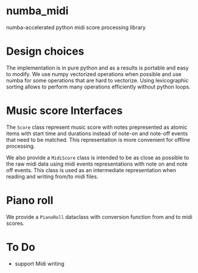 # numba_midi
numba-accelerated python midi score processing library

# Design choices

The implementation is in pure python and as a results is portable and easy to modify.
We use numpy vectorized operations when possible and use numba for some operations that are hard to vectorize.
Using lexicographic sorting allows to perform many operations efficiently without python loops.

# Music score Interfaces

The `Score` class represent music score with notes prepresented as atomic items with start time and durations instead of note-on and note-off events that need to be matched. This representation is more convenient for offline processing. 

We also provide a `MidiScore` class is intended to be as close as possible to the raw midi data using midi events representations with note on and note off events. This class is used as an intermediate representation when reading and writing from/to midi files.


# Piano roll

We provide a `PianoRoll` dataclass with conversion function from and to midi scores.

# To Do

* support Midi writing
 
